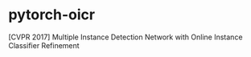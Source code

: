 # pytorch-oicr
[CVPR 2017] Multiple Instance Detection Network with Online Instance Classifier Refinement
